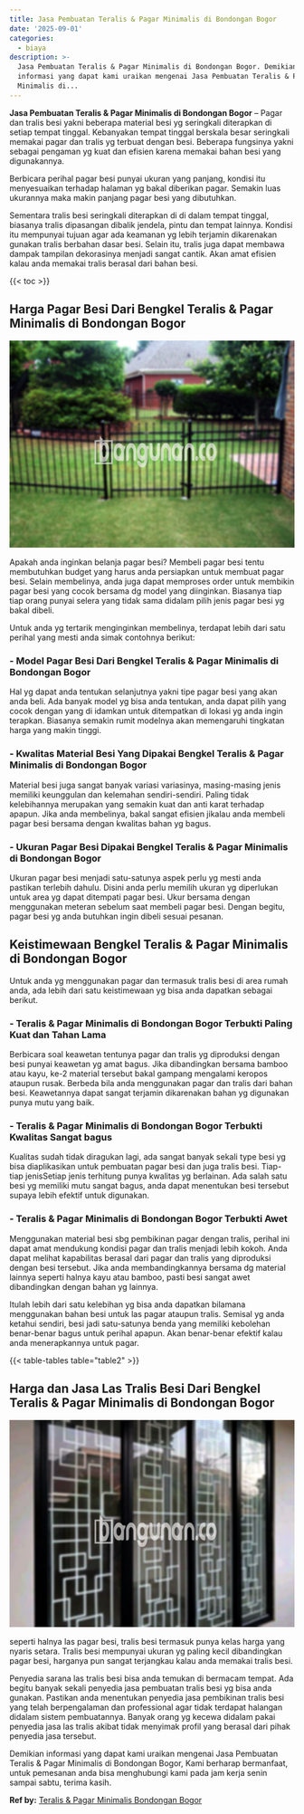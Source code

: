 ```yaml
---
title: Jasa Pembuatan Teralis & Pagar Minimalis di Bondongan Bogor
date: '2025-09-01'
categories:
  - biaya
description: >-
  Jasa Pembuatan Teralis & Pagar Minimalis di Bondongan Bogor. Demikian
  informasi yang dapat kami uraikan mengenai Jasa Pembuatan Teralis & Pagar
  Minimalis di...
---
```


**Jasa Pembuatan Teralis & Pagar Minimalis di Bondongan Bogor** – Pagar dan tralis besi yakni beberapa material besi yg seringkali diterapkan di setiap tempat tinggal. Kebanyakan tempat tinggal berskala besar seringkali memakai pagar dan tralis yg terbuat dengan besi. Beberapa fungsinya yakni sebagai pengaman yg kuat dan efisien karena memakai bahan besi yang digunakannya.

Berbicara perihal pagar besi punyai ukuran yang panjang, kondisi itu menyesuaikan terhadap halaman yg bakal diberikan pagar. Semakin luas ukurannya maka makin panjang pagar besi yang dibutuhkan.

Sementara tralis besi seringkali diterapkan di di dalam tempat tinggal, biasanya tralis dipasangan dibalik jendela, pintu dan tempat lainnya. Kondisi itu mempunyai tujuan agar ada keamanan yg lebih terjamin dikarenakan gunakan tralis berbahan dasar besi. Selain itu, tralis juga dapat membawa dampak tampilan dekorasinya menjadi sangat cantik. Akan amat efisien kalau anda memakai tralis berasal dari bahan besi.

{{< toc >}}

## Harga Pagar Besi Dari Bengkel Teralis & Pagar Minimalis di Bondongan Bogor

![Jasa Pembuatan Teralis & Pagar Minimalis di Bondongan Bogor](/images/pagar-minimalis-murah-13.png)

Apakah anda inginkan belanja pagar besi? Membeli pagar besi tentu membutuhkan budget yang harus anda persiapkan untuk membuat pagar besi. Selain membelinya, anda juga dapat memproses order untuk membikin pagar besi yang cocok bersama dg model yang diinginkan. Biasanya tiap tiap orang punyai selera yang tidak sama didalam pilih jenis pagar besi yg bakal dibeli.

Untuk anda yg tertarik menginginkan membelinya, terdapat lebih dari satu perihal yang mesti anda simak contohnya berikut:
### \- Model Pagar Besi Dari Bengkel Teralis & Pagar Minimalis di Bondongan Bogor

Hal yg dapat anda tentukan selanjutnya yakni tipe pagar besi yang akan anda beli. Ada banyak model yg bisa anda tentukan, anda dapat pilih yang cocok dengan yang di idamkan untuk ditempatkan di lokasi yg anda ingin terapkan. Biasanya semakin rumit modelnya akan memengaruhi tingkatan harga yang makin tinggi.

### \- Kwalitas Material Besi Yang Dipakai Bengkel Teralis & Pagar Minimalis di Bondongan Bogor

Material besi juga sangat banyak variasi variasinya, masing-masing jenis memiliki keunggulan dan kelemahan sendiri-sendiri. Paling tidak kelebihannya merupakan yang semakin kuat dan anti karat terhadap apapun. Jika anda membelinya, bakal sangat efisien jikalau anda membeli pagar besi bersama dengan kwalitas bahan yg bagus.

### \- Ukuran Pagar Besi Dipakai Bengkel Teralis & Pagar Minimalis di Bondongan Bogor

Ukuran pagar besi menjadi satu-satunya aspek perlu yg mesti anda pastikan terlebih dahulu. Disini anda perlu memilih ukuran yg diperlukan untuk area yg dapat ditempati pagar besi. Ukur bersama dengan menggunakan meteran sebelum saat membeli pagar besi. Dengan begitu, pagar besi yg anda butuhkan ingin dibeli sesuai pesanan.

## Keistimewaan Bengkel Teralis & Pagar Minimalis di Bondongan Bogor

Untuk anda yg menggunakan pagar dan termasuk tralis besi di area rumah anda, ada lebih dari satu keistimewaan yg bisa anda dapatkan sebagai berikut.

### \- Teralis & Pagar Minimalis di Bondongan Bogor Terbukti Paling Kuat dan Tahan Lama

Berbicara soal keawetan tentunya pagar dan tralis yg diproduksi dengan besi punyai keawetan yg amat bagus. Jika dibandingkan bersama bamboo atau kayu, ke-2 material tersebut bakal gampang mengalami keropos ataupun rusak. Berbeda bila anda menggunakan pagar dan tralis dari bahan besi. Keawetannya dapat sangat terjamin dikarenakan bahan yg digunakan punya mutu yang baik.

### \- Teralis & Pagar Minimalis di Bondongan Bogor Terbukti Kwalitas Sangat bagus

Kualitas sudah tidak diragukan lagi, ada sangat banyak sekali type besi yg bisa diaplikasikan untuk pembuatan pagar besi dan juga tralis besi. Tiap-tiap jenisSetiap jenis terhitung punya kwalitas yg berlainan. Ada salah satu besi yg memiliki mutu sangat bagus, anda dapat menentukan besi tersebut supaya lebih efektif untuk digunakan.

### \- Teralis & Pagar Minimalis di Bondongan Bogor Terbukti Awet

Menggunakan material besi sbg pembikinan pagar dengan tralis, perihal ini dapat amat mendukung kondisi pagar dan tralis menjadi lebih kokoh. Anda dapat melihat kapabilitas berasal dari pagar dan tralis yang diproduksi dengan besi tersebut. Jika anda membandingkannya bersama dg material lainnya seperti halnya kayu atau bamboo, pasti besi sangat awet dibandingkan dengan bahan yg lainnya.

Itulah lebih dari satu kelebihan yg bisa anda dapatkan bilamana menggunakan bahan besi untuk las pagar ataupun tralis. Semisal yg anda ketahui sendiri, besi jadi satu-satunya benda yang memiliki kebolehan benar-benar bagus untuk perihal apapun. Akan benar-benar efektif kalau anda menerapkannya untuk pagar.

{{< table-tables table="table2" >}}

## Harga dan Jasa Las Tralis Besi Dari Bengkel Teralis & Pagar Minimalis di Bondongan Bogor

![Jasa Pembuatan Teralis & Pagar Minimalis di Bondongan Bogor](/images/teralis-minimalis-murah-02.png)

seperti halnya las pagar besi, tralis besi termasuk punya kelas harga yang nyaris setara. Tralis besi mempunyai ukuran yg paling kecil dibandingkan pagar besi, harganya pun sangat terjangkau kalau anda memakai tralis besi.

Penyedia sarana las tralis besi bisa anda temukan di bermacam tempat. Ada begitu banyak sekali penyedia jasa pembuatan tralis besi yg bisa anda gunakan. Pastikan anda menentukan penyedia jasa pembikinan tralis besi yang telah berpengalaman dan professional agar tidak terdapat halangan didalam sistem pembuatannya. Banyak orang yg kecewa didalam pakai penyedia jasa las tralis akibat tidak menyimak profil yang berasal dari pihak penyedia jasa tersebut.

Demikian informasi yang dapat kami uraikan mengenai Jasa Pembuatan Teralis & Pagar Minimalis di Bondongan Bogor, Kami berharap bermanfaat, untuk pemesanan anda bisa menghubungi kami pada jam kerja senin sampai sabtu, terima kasih.

**Ref by:** [Teralis & Pagar Minimalis Bondongan Bogor](https://id.wikipedia.org/wiki/Teralis)
